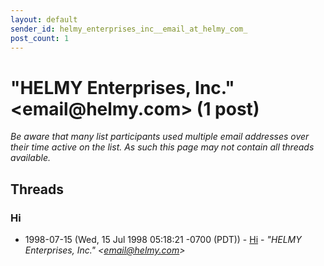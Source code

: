 ```yaml
---
layout: default
sender_id: helmy_enterprises_inc__email_at_helmy_com_
post_count: 1
---
```


# "HELMY Enterprises, Inc." <email<span>@</span>helmy.com> (1 post)

_Be aware that many list participants used multiple email addresses over their time active on the list. As such this page may not contain all threads available._

## Threads

### Hi
+ 1998-07-15 (Wed, 15 Jul 1998 05:18:21 -0700 (PDT)) - [Hi](/archive/1998/07/c62bc98fc51d144febe57a3334d875aedb5a054e17ef1c3f0ae93bd891d527d7) - _"HELMY Enterprises, Inc." \<email@helmy.com\>_

